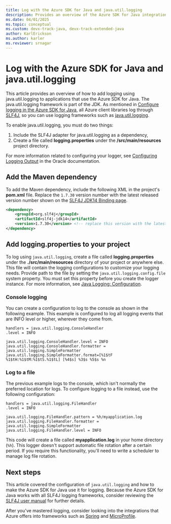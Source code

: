 ```yaml
---
title: Log with the Azure SDK for Java and java.util.logging
description: Provides an overview of the Azure SDK for Java integration with java.util.logging.
ms.date: 04/01/2025 
ms.topic: conceptual
ms.custom: devx-track-java, devx-track-extended-java
author: KarlErickson
ms.author: karler
ms.reviewer: srnagar
---
```


# Log with the Azure SDK for Java and java.util.logging

This article provides an overview of how to add logging using java.util.logging to applications that use the Azure SDK for Java. The java.util.logging framework is part of the JDK. As mentioned in [Configure logging in the Azure SDK for Java](logging-overview.md), all Azure client libraries log through [SLF4J](http://www.slf4j.org/), so you can use logging frameworks such as [java.util.logging](https://docs.oracle.com/javase/8/docs/api/java/util/logging/Logger.html).

To enable java.util.logging, you must do two things:

1. Include the SLF4J adapter for java.util.logging as a dependency,
2. Create a file called **logging.properties** under the **/src/main/resources** project directory.

For more information related to configuring your logger, see [Configuring Logging Output](https://docs.oracle.com/cd/E23549_01/doc.1111/e14568/handler.htm) in the Oracle documentation.

## Add the Maven dependency

To add the Maven dependency, include the following XML in the project's **pom.xml** file. Replace the `1.7.30` version number with the latest released version number shown on the [SLF4J JDK14 Binding page](https://mvnrepository.com/artifact/org.slf4j/slf4j-jdk14).

```xml
<dependency>
    <groupId>org.slf4j</groupId>
    <artifactId>slf4j-jdk14</artifactId>
    <version>1.7.30</version> <!-- replace this version with the latest available version on Maven central -->
</dependency>
```

## Add logging.properties to your project

To log using `java.util.logging`, create a file called **logging.properties** under the **./src/main/resources** directory of your project or anywhere else. This file will contain the logging configurations to customize your logging needs. Provide path to the file by setting the `java.util.logging.config.file` system property. You must set this property before you create the logger instance. For more information, see [Java Logging: Configuration](http://tutorials.jenkov.com/java-logging/configuration.html).

### Console logging

You can create a configuration to log to the console as shown in the following example. This example is configured to log all logging events that are INFO level or higher, wherever they come from.

```properties
handlers = java.util.logging.ConsoleHandler
.level = INFO

java.util.logging.ConsoleHandler.level = INFO
java.util.logging.ConsoleHandler.formatter = java.util.logging.SimpleFormatter
java.util.logging.SimpleFormatter.format=[%1$tF %1$tH:%1$tM:%1$tS.%1$tL] [%4$s] %3$s %5$s %n
```

### Log to a file

The previous example logs to the console, which isn't normally the preferred location for logs. To configure logging to a file instead, use the following configuration:

```properties
handlers = java.util.logging.FileHandler
.level = INFO

java.util.logging.FileHandler.pattern = %h/myapplication.log
java.util.logging.FileHandler.formatter = java.util.logging.SimpleFormatter
java.util.logging.FileHandler.level = INFO
```

This code will create a file called **myapplication.log** in your home directory (`%h`). This logger doesn't support automatic file rotation after a certain period. If you require this functionality, you'll need to write a scheduler to manage log file rotation.

## Next steps

This article covered the configuration of `java.util.logging` and how to make the Azure SDK for Java use it for logging. Because the Azure SDK for Java works with all SLF4J logging frameworks, consider reviewing the [SLF4J user manual](http://www.slf4j.org/manual.html) for further details.

After you've mastered logging, consider looking into the integrations that Azure offers into frameworks such as [Spring](../spring-framework/spring-cloud-azure-overview.md) and [MicroProfile](../eclipse-microprofile/index.yml).
